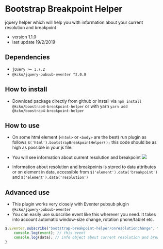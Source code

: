 # Bootstrap Breakpoint Helper
jquery helper which will help you with information about your current resolution and breakpoint

- version 1.1.0
- last update 19/2/2019

## Dependencies
- ```jQuery >= 1.7.2```
- ```@kcko/jquery-pubsub-eventer ^2.0.0```

## How to install
- Download package directly from github or install via ```npm install @kcko/boostrap4-breakpoint-helper``` or with yarn ```yarn add @kcko/boostrap4-breakpoint-helper```

## How to use
- On some html element (```<html>``` or ```<body>``` are the best) run plugin as follows ```$('html').bootstrapBreakpointHelper();```    this code should be as high as possible in your js file.

- You will see information about current resolution and breakpoint 
![](http://files.rjwebdesign.cz/i2/20190218-140920.png)
- Information about resolution and breakpoints is stored to data attributes or on element in data, accessible from ```$('element').data('breakpoint')``` and ```$('element').data('resolution')```

## Advanced use
- This plugin works very closely with Eventer pubsub plugin ```@kcko/jquery-pubsub-eventer```
- You can easily use subscribe event like this wherever you need. It takes into account automatic window-size change, rotation phone/tablet etc.
```javascript
$.Eventer.subscribe("bootstrap-breakpoint-helper/onresolutionchange", function(event, data) {
    console.log(event); // this event
    console.log(data); // info object about current resolution and breakpoint
}
```